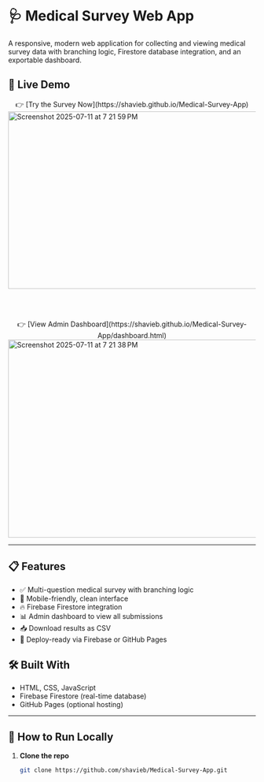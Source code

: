# 🩺 Medical Survey Web App

A responsive, modern web application for collecting and viewing medical survey data with branching logic, Firestore database integration, and an exportable dashboard.

## 🔗 Live Demo

<center>👉 [Try the Survey Now](https://shavieb.github.io/Medical-Survey-App)</center>

<img width="690" height="360" alt="Screenshot 2025-07-11 at 7 21 59 PM" src="https://github.com/user-attachments/assets/567648da-36a1-46d0-9623-9536d0f70194" />

<br></br>
<center>👉 [View Admin Dashboard](https://shavieb.github.io/Medical-Survey-App/dashboard.html)</center>

<img width="696" height="402" alt="Screenshot 2025-07-11 at 7 21 38 PM" src="https://github.com/user-attachments/assets/6bb3e633-984b-433a-bf0c-0ccb624283df" />

---

## 📋 Features

- ✅ Multi-question medical survey with branching logic
- 📱 Mobile-friendly, clean interface
- 🔥 Firebase Firestore integration
- 📊 Admin dashboard to view all submissions
- 📥 Download results as CSV
- 🚀 Deploy-ready via Firebase or GitHub Pages

## 🛠️ Built With

- HTML, CSS, JavaScript
- Firebase Firestore (real-time database)
- GitHub Pages (optional hosting)

---

## 🚀 How to Run Locally

1. **Clone the repo**
   ```bash
   git clone https://github.com/shavieb/Medical-Survey-App.git
